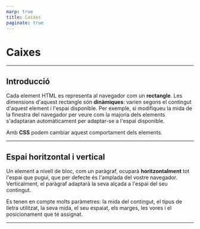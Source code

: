 ```yaml
---
marp: true
title: Caixes
paginate: true
---
```


# Caixes

---

## Introducció

Cada element HTML es representa al navegador com un **rectangle**. Les dimensions d'aquest rectangle són **dinàmiques**: varien segons el contingut d'aquest element i l'espai disponible. Per exemple, si modifiqueu la mida  de la finestra del navegador per veure com la majoria dels elements s'adaptaran automàticament per adaptar-se a l'espai disponible.

Amb **CSS** podem cambiar aquest comportament dels elements.

---

## Espai horitzontal i vertical

Un element a nivell de bloc, com un paràgraf, ocuparà **horitzontalment** tot l'espai que pugui, que per defecte és l'amplada del vostre navegador. Verticalment, el paràgraf adaptarà la seva alçada a l'espai del seu contingut.

Es tenen en compte molts paràmetres: la mida del contingut, el tipus de lletra utilitzat, la seva mida, el seu espaiat, els marges, les vores i el posicionament que té assignat.

---